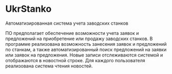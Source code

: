 # UkrStanko
Автоматизированная система учета заводских станков

ПО предполагает обеспечение возможности учета заявок и предложений на приобретение или продажу заводских станков.
В программе реализована возможность занесения заявок и предложений по станкам, а также автоматизированный поиск предложений на заявки или заявок на предложения.
Новые записи отслеживаются системой и отображаются в новостной строке. Для каждого пользователя реализована система чтения новостей.
